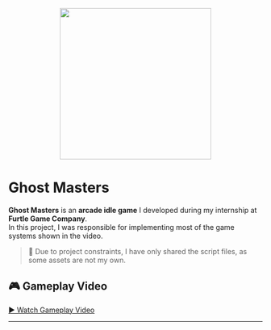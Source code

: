 <p align="center">
  <img src="https://github.com/user-attachments/assets/1f85c944-a795-4aa5-80c7-51c7fc07348b" width="300" />
</p>

# Ghost Masters  

**Ghost Masters** is an **arcade idle game** I developed during my internship at **Furtle Game Company**.  
In this project, I was responsible for implementing most of the game systems shown in the video.  

> 📌 Due to project constraints, I have only shared the script files, as some assets are not my own.

## 🎮 Gameplay Video  

[▶ Watch Gameplay Video](https://github.com/user-attachments/assets/d5e3bd94-ec72-4e3e-8d39-21b4f571fde2)  

---
